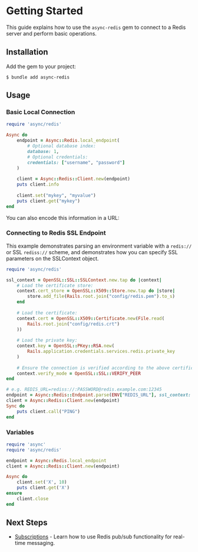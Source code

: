 # Getting Started

This guide explains how to use the `async-redis` gem to connect to a Redis server and perform basic operations.

## Installation

Add the gem to your project:

``` shell
$ bundle add async-redis
```

## Usage

### Basic Local Connection

``` ruby
require 'async/redis'

Async do
	endpoint = Async::Redis.local_endpoint(
		# Optional database index:
		database: 1,
		# Optional credentials:
		credentials: ["username", "password"]
	)
	
	client = Async::Redis::Client.new(endpoint)
	puts client.info
	
	client.set("mykey", "myvalue")
	puts client.get("mykey")
end
```

You can also encode this information in a URL:



### Connecting to Redis SSL Endpoint

This example demonstrates parsing an environment variable with a `redis://` or SSL `rediss://` scheme, and demonstrates how you can specify SSL parameters on the SSLContext object.

``` ruby
require 'async/redis'

ssl_context = OpenSSL::SSL::SSLContext.new.tap do |context|
	# Load the certificate store:
	context.cert_store = OpenSSL::X509::Store.new.tap do |store|
		store.add_file(Rails.root.join("config/redis.pem").to_s)
	end
	
	# Load the certificate:
	context.cert = OpenSSL::X509::Certificate.new(File.read(
		Rails.root.join("config/redis.crt")
	))
	
	# Load the private key:
	context.key = OpenSSL::PKey::RSA.new(
		Rails.application.credentials.services.redis.private_key
	)
	
	# Ensure the connection is verified according to the above certificates:
	context.verify_mode = OpenSSL::SSL::VERIFY_PEER
end

# e.g. REDIS_URL=rediss://:PASSWORD@redis.example.com:12345
endpoint = Async::Redis::Endpoint.parse(ENV["REDIS_URL"], ssl_context: ssl_context)
client = Async::Redis::Client.new(endpoint)
Sync do
	puts client.call("PING")
end
```

### Variables

``` ruby
require 'async'
require 'async/redis'

endpoint = Async::Redis.local_endpoint
client = Async::Redis::Client.new(endpoint)

Async do
	client.set('X', 10)
	puts client.get('X')
ensure
	client.close
end
```

## Next Steps

- [Subscriptions](../subscriptions/) - Learn how to use Redis pub/sub functionality for real-time messaging.